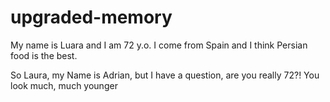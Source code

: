 # upgraded-memory

My name is Luara and I am 72 y.o. I come from Spain and I think Persian food is the best.

So Laura, my Name is Adrian, but I have a question, are you really 72?! You look much, much younger
